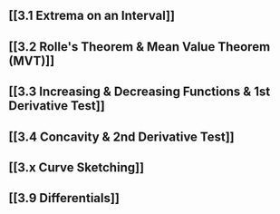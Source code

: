 ## [[3.1 Extrema on an Interval]]

## [[3.2 Rolle's Theorem & Mean Value Theorem (MVT)]]
## [[3.3 Increasing & Decreasing Functions & 1st Derivative Test]]

## [[3.4 Concavity & 2nd Derivative Test]]

## [[3.x Curve Sketching]]

## [[3.9 Differentials]]

